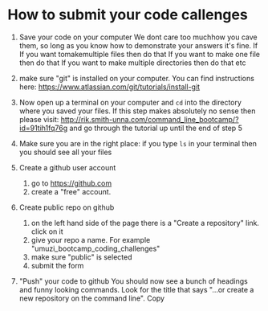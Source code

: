 # How to submit your code callenges

1. Save your code on your computer
   We dont care too muchhow you cave them, so long as you know how to demonstrate your answers it's fine. If If you want tomakemultiple files then do that
   If you want to make one file then do that
   If you want to make multiple directories then do that
   etc

2. make sure "git" is installed on your computer. You can find instructions here: https://www.atlassian.com/git/tutorials/install-git

3. Now open up a terminal on your computer and `cd` into the directory where you saved your files.
   If this step makes absolutely no sense then please visit: http://rik.smith-unna.com/command_line_bootcamp/?id=91tih1fq76g and go through the tutorial up until the end of step 5

4. Make sure you are in the right place:
   if you type `ls` in your terminal then you should see all your files

5. Create a github user account

   1. go to https://github.com
   2. create a "free" account.

6. Create public repo on github

   1. on the left hand side of the page there is a "Create a repository" link. click on it
   2. give your repo a name. For example "umuzi_bootcamp_coding_challenges"
   3. make sure "public" is selected
   4. submit the form

7. "Push" your code to github
   You should now see a bunch of headings and funny looking commands. Look for the title that says "…or create a new repository on the command line". Copy
